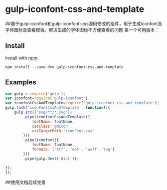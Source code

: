 # gulp-iconfont-css-and-template
##基于gulp-iconfont和gulp-iconfont-css源码修改的组件，用于生成iconfont及字体图标及查看模板。解决生成的字体图标不方便查看的问题
第一个可用版本：

## Install

Install with [npm](https://npmjs.org/package/gulp-iconfont-css-and-template).

```
npm install --save-dev gulp-iconfont-css-and-template
```
## Examples

```js
var gulp = require('gulp');
var iconfont=require('gulp-iconfont');
var iconfontCssAndTemplate=require('gulp-iconfont-css-and-template');
gulp.task('iconFontCssAndTemplate', function(){
    gulp.src(['svg/**/*.svg'])
        .pipe(iconfontCssAndTemplate({
            fontName: fontName,
            cssClass:'gmIcon',
            cssTargetPath:'iconFont.css'
        }))
        .pipe(iconfont({
            fontName: fontName,
            formats: ['ttf', 'eot', 'woff','svg']
        }))
        .pipe(gulp.dest('dist'));

});
});
```


##使用文档后续完善